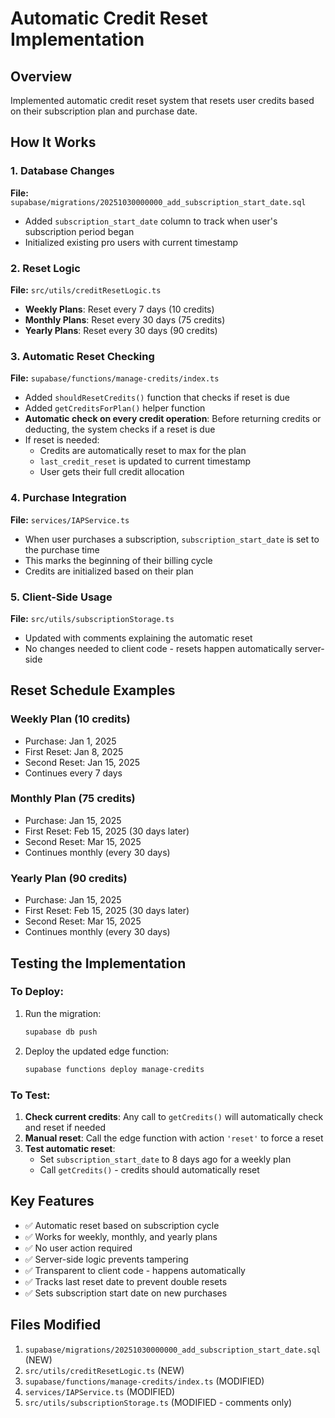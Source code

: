 # Automatic Credit Reset Implementation

## Overview
Implemented automatic credit reset system that resets user credits based on their subscription plan and purchase date.

## How It Works

### 1. Database Changes
**File:** `supabase/migrations/20251030000000_add_subscription_start_date.sql`
- Added `subscription_start_date` column to track when user's subscription period began
- Initialized existing pro users with current timestamp

### 2. Reset Logic
**File:** `src/utils/creditResetLogic.ts`
- **Weekly Plans**: Reset every 7 days (10 credits)
- **Monthly Plans**: Reset every 30 days (75 credits)
- **Yearly Plans**: Reset every 30 days (90 credits)

### 3. Automatic Reset Checking
**File:** `supabase/functions/manage-credits/index.ts`
- Added `shouldResetCredits()` function that checks if reset is due
- Added `getCreditsForPlan()` helper function
- **Automatic check on every credit operation**: Before returning credits or deducting, the system checks if a reset is due
- If reset is needed:
  - Credits are automatically reset to max for the plan
  - `last_credit_reset` is updated to current timestamp
  - User gets their full credit allocation

### 4. Purchase Integration
**File:** `services/IAPService.ts`
- When user purchases a subscription, `subscription_start_date` is set to the purchase time
- This marks the beginning of their billing cycle
- Credits are initialized based on their plan

### 5. Client-Side Usage
**File:** `src/utils/subscriptionStorage.ts`
- Updated with comments explaining the automatic reset
- No changes needed to client code - resets happen automatically server-side

## Reset Schedule Examples

### Weekly Plan (10 credits)
- Purchase: Jan 1, 2025
- First Reset: Jan 8, 2025
- Second Reset: Jan 15, 2025
- Continues every 7 days

### Monthly Plan (75 credits)
- Purchase: Jan 15, 2025
- First Reset: Feb 15, 2025 (30 days later)
- Second Reset: Mar 15, 2025
- Continues monthly (every 30 days)

### Yearly Plan (90 credits)
- Purchase: Jan 15, 2025
- First Reset: Feb 15, 2025 (30 days later)
- Second Reset: Mar 15, 2025
- Continues monthly (every 30 days)

## Testing the Implementation

### To Deploy:
1. Run the migration:
   ```bash
   supabase db push
   ```

2. Deploy the updated edge function:
   ```bash
   supabase functions deploy manage-credits
   ```

### To Test:
1. **Check current credits**: Any call to `getCredits()` will automatically check and reset if needed
2. **Manual reset**: Call the edge function with action `'reset'` to force a reset
3. **Test automatic reset**:
   - Set `subscription_start_date` to 8 days ago for a weekly plan
   - Call `getCredits()` - credits should automatically reset

## Key Features
- ✅ Automatic reset based on subscription cycle
- ✅ Works for weekly, monthly, and yearly plans
- ✅ No user action required
- ✅ Server-side logic prevents tampering
- ✅ Transparent to client code - happens automatically
- ✅ Tracks last reset date to prevent double resets
- ✅ Sets subscription start date on new purchases

## Files Modified
1. `supabase/migrations/20251030000000_add_subscription_start_date.sql` (NEW)
2. `src/utils/creditResetLogic.ts` (NEW)
3. `supabase/functions/manage-credits/index.ts` (MODIFIED)
4. `services/IAPService.ts` (MODIFIED)
5. `src/utils/subscriptionStorage.ts` (MODIFIED - comments only)
